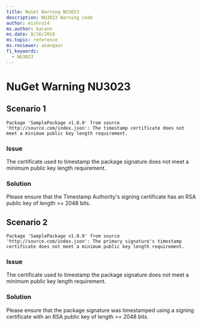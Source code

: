 ```yaml
---
title: NuGet Warning NU3023
description: NU3023 Warning code
author: mishra14
ms.author: karann
ms.date: 8/16/2018
ms.topic: reference
ms.reviewer: anangaur
f1_keywords: 
  - NU3023
---
```


# NuGet Warning NU3023

## Scenario 1

```
Package 'SamplePackage v1.0.0' from source 'http://source.com/index.json': The timestamp certificate does not meet a minimum public key length requirement.
```

### Issue

The certificate used to timestamp the package signature does not meet a minimum public key length requirement.


### Solution

Please ensure that the  Timestamp Authority's signing certificate has an RSA public key of length >= 2048 bits.



## Scenario 2

```
Package 'SamplePackage v1.0.0' from source 'http://source.com/index.json': The primary signature's timestamp certificate does not meet a minimum public key length requirement.
```

### Issue

The certificate used to timestamp the package signature does not meet a minimum public key length requirement.


### Solution

Please ensure that the package signature was timestamped using a signing certificate with an RSA public key of length >= 2048 bits.


